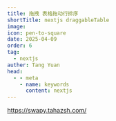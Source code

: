 ```yaml
---
title: 拖拽 表格拖动行排序
shortTitle: nextjs draggableTable
image: 
icon: pen-to-square
date: 2025-04-09
order: 6
tag: 
  - nextjs
auther: Tang Yuan
head:
  - - meta
    - name: keywords
      content: nextjs 
---
```



https://swapy.tahazsh.com/
